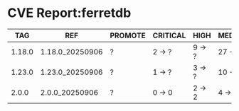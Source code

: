 # CVE Report:ferretdb
|  TAG   |       REF       | PROMOTE | CRITICAL |  HIGH  | MEDIUM  |  LOW   | UNKNOWN |
|--------|-----------------|---------|----------|--------|---------|--------|---------|
| 1.18.0 | 1.18.0_20250906 | ?       | 2 -> ?   | 9 -> ? | 27 -> ? | 5 -> ? | 0 -> ?  |
| 1.23.0 | 1.23.0_20250906 | ?       | 1 -> ?   | 3 -> ? | 10 -> ? | 0 -> ? | 0 -> ?  |
| 2.0.0  | 2.0.0_20250906  | ?       | 0 -> 0   | 2 -> 2 | 4 -> 4  | 0 -> 0 | 0 -> 0  |
